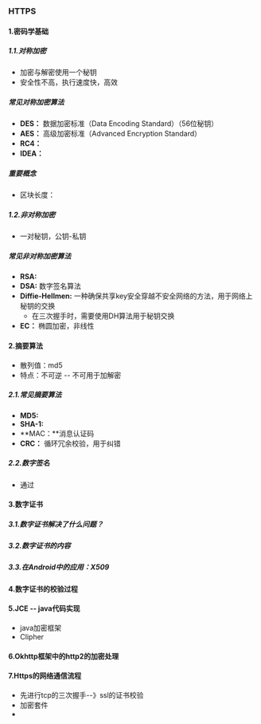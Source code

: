 

### HTTPS

#### 1.密码学基础

##### 1.1.对称加密

- 加密与解密使用一个秘钥
- 安全性不高，执行速度快，高效

##### 常见对称加密算法

- **DES：** 数据加密标准（Data Encoding Standard）（56位秘钥）
- **AES：** 高级加密标准（Advanced Encryption Standard）
- **RC4：**
- **IDEA：**

##### 重要概念

- 区块长度：

##### 1.2.非对称加密

- 一对秘钥，公钥-私钥

##### 常见非对称加密算法

- **RSA:** 
- **DSA:** 数字签名算法
- **Diffie-Hellmen:** 一种确保共享key安全穿越不安全网络的方法，用于网络上秘钥的交换
  - 在三次握手时，需要使用DH算法用于秘钥交换
- **EC：** 椭圆加密，非线性

#### 2.摘要算法

- 散列值：md5
- 特点：不可逆 -- 不可用于加解密

##### 2.1.常见摘要算法

- **MD5:**  
- **SHA-1:** 
- **MAC：**消息认证码
- **CRC：** 循环冗余校验，用于纠错

##### 2.2.数字签名

- 通过

#### 3.数字证书

##### 3.1.数字证书解决了什么问题？

##### 3.2.数字证书的内容

##### 3.3.在Android中的应用：X509

#### 4.数字证书的校验过程



#### 5.JCE -- java代码实现

- java加密框架 
- Clipher

#### 6.Okhttp框架中的http2的加密处理

#### 7.Https的网络通信流程

- 先进行tcp的三次握手--》ssl的证书校验
- 加密套件
- 








